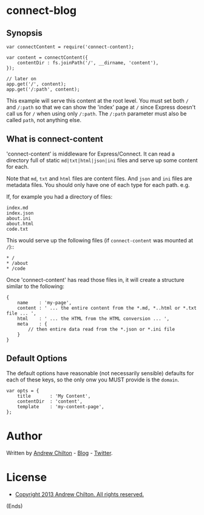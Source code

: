 # connect-blog #

## Synopsis ##

```
var connectContent = require('connect-content);

var content = connectContent({
    contentDir : fs.joinPath('/', __dirname, 'content'),
});

// later on
app.get('/', content);
app.get('/:path', content);
```

This example will serve this content at the root level. You must set both ```/``` and ```/:path``` so that we can show
the 'index' page at ```/``` since Express doesn't call us for ```/``` when using only ```/:path```.  The ```/:path```
parameter must also be called ```path```, not anything else.

## What is connect-content ##

'connect-content' is middleware for Express/Connect. It can read a directory full of static ```md|txt|html|json|ini```
files and serve up some content for each.

Note that ```md```, ```txt``` and ```html``` files are content files. And ```json``` and ```ini``` files are metadata
files. You should only have one of each type for each path. e.g.

If, for example you had a directory of files:

```
index.md
index.json
about.ini
about.html
code.txt
```

This would serve up the following files (if ```connect-content``` was mounted at ```/```)::

```
* /
* /about
* /code
```

Once 'connect-content' has read those files in, it will create a structure similar to the following:

```
{
    name    : 'my-page',
    content : ' ... the entire content from the *.md, *..html or *.txt file ... ',
    html    : ' ... the HTML from the HTML conversion ... ',
    meta    : {
        // then entire data read from the *.json or *.ini file
    }
}
```

## Default Options ##

The default options have reasonable (not necessarily sensible) defaults for each of these keys, so the only onw you MUST provide
is the ```domain```.

```
var opts = {
    title       : 'My Content',
    contentDir  : 'content',
    template    : 'my-content-page',
};
```

# Author #

Written by [Andrew Chilton](http://chilts.org/) - [Blog](http://chilts.org/blog/) - [Twitter](https://twitter.com/andychilton).

# License #

* [Copyright 2013 Andrew Chilton.  All rights reserved.](http://chilts.mit-license.org/2013/)

(Ends)
